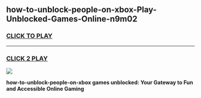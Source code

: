 
## how-to-unblock-people-on-xbox-Play-Unblocked-Games-Online-n9m02
<h3>
<a href="https://premium76.site?title=how-to-unblock-people-on-xbox&ref=25A">CLICK TO PLAY</a></h3>
<hr>

<h3>
<a href="https://premium76.site?title=how-to-unblock-people-on-xbox&ref=25A">CLICK 2 PLAY</a>
  
</h3>

<a href="https://premium76.site?title=how-to-unblock-people-on-xbox&ref=25A"><img src="https://clearcache.store/games.png"></a>


**how-to-unblock-people-on-xbox games unblocked: Your Gateway to Fun and Accessible Online Gaming**
